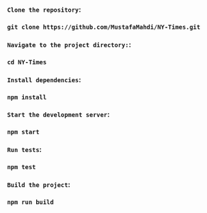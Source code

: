 ### `Clone the repository`:

### `git clone https://github.com/MustafaMahdi/NY-Times.git`

### `Navigate to the project directory:`:

### `cd NY-Times`

### `Install dependencies`:

### `npm install`

### `Start the development server`:

### `npm start`

### `Run tests`:

### `npm test`

### `Build the project`:

### `npm run build`
